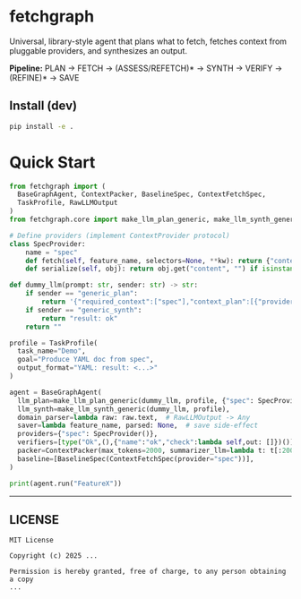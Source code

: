 # fetchgraph

Universal, library-style agent that plans what to fetch, fetches context from pluggable providers, and synthesizes an output.

**Pipeline:** PLAN → FETCH → (ASSESS/REFETCH)* → SYNTH → VERIFY → (REFINE)* → SAVE

## Install (dev)
```bash
pip install -e .
```

# Quick Start

```python
from fetchgraph import (
  BaseGraphAgent, ContextPacker, BaselineSpec, ContextFetchSpec,
  TaskProfile, RawLLMOutput
)
from fetchgraph.core import make_llm_plan_generic, make_llm_synth_generic

# Define providers (implement ContextProvider protocol)
class SpecProvider:
    name = "spec"
    def fetch(self, feature_name, selectors=None, **kw): return {"content": f"Spec for {feature_name}"}
    def serialize(self, obj): return obj.get("content", "") if isinstance(obj, dict) else str(obj)

def dummy_llm(prompt: str, sender: str) -> str:
    if sender == "generic_plan":
        return '{"required_context":["spec"],"context_plan":[{"provider":"spec","mode":"full"}]}'
    if sender == "generic_synth":
        return "result: ok"
    return ""

profile = TaskProfile(
  task_name="Demo",
  goal="Produce YAML doc from spec",
  output_format="YAML: result: <...>"
)

agent = BaseGraphAgent(
  llm_plan=make_llm_plan_generic(dummy_llm, profile, {"spec": SpecProvider()}),
  llm_synth=make_llm_synth_generic(dummy_llm, profile),
  domain_parser=lambda raw: raw.text,  # RawLLMOutput -> Any
  saver=lambda feature_name, parsed: None,  # save side-effect
  providers={"spec": SpecProvider()},
  verifiers=[type("Ok",(),{"name":"ok","check":lambda self,out: []})()],
  packer=ContextPacker(max_tokens=2000, summarizer_llm=lambda t: t[:200]),
  baseline=[BaselineSpec(ContextFetchSpec(provider="spec"))],
)

print(agent.run("FeatureX"))
```

---

## LICENSE
```text
MIT License

Copyright (c) 2025 ...

Permission is hereby granted, free of charge, to any person obtaining a copy
...
```